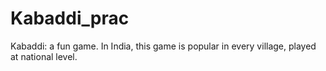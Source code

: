 # Kabaddi_prac
Kabaddi: a fun game. 
In India, this game is popular in every village, played at national level.
